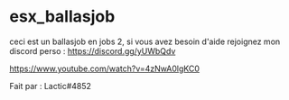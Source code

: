 # esx_ballasjob
ceci est un ballasjob en jobs 2, si vous avez besoin d'aide rejoignez mon discord perso : https://discord.gg/yUWbQdv

https://www.youtube.com/watch?v=4zNwA0lgKC0

Fait par : Lactic#4852
